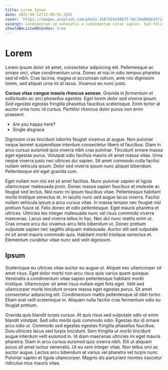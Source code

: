 ```yaml
---
title: Lorem Ipsum
date: 2021-09-12T15:00:55.226Z
cover: 'https://images.unsplash.com/photo-1587324438673-56c78a866b15?ixlib=rb-1.2.1&ixid=MnwxMjA3fDB8MHxwaG90by1wYWdlfHx8fGVufDB8fHx8&auto=format&fit=crop&w=1480&q=80'
excerpt: Condimentum id venenatis a condimentum vitae sapien. Sed felis eget velit aliquet. Aliquet enim tortor at auctor. Mauris cursus mattis molestie a iaculis at. Pulvinar sapien et ligula ullamcorper malesuada proin libero nunc consequat. Scelerisque in dictum non consectetur a erat nam at lectus.
shouldBeListedOnIndex: true
---
```



# Lorem

Lorem ipsum dolor sit amet, consectetur adipiscing elit. Pellentesque ac ornare orci, vitae condimentum urna. Donec et nisi in odio tempus pharetra sed id nibh. Cras lacinia, magna ut accumsan rutrum, ante nisi dignissim lorem, sed aliquet urna mi at lacus. Vivamus eu nunc justo.



**Cursus vitae congue mauris rhoncus aenean**. Gravida in *fermentum et sollicitudin ac orci phasellus egestas. Eget lorem dolor sed viverra ipsum. Sed egestas* egestas fringilla phasellus faucibus scelerisque. Enim tortor at auctor urna nunc id cursus. Porttitor rhoncus dolor purus non enim praesent.

  

- Are you happy here?
- Single disgrace

Dignissim cras tincidunt lobortis feugiat vivamus at augue. Non pulvinar neque laoreet suspendisse interdum consectetur libero id faucibus. Diam in arcu cursus euismod quis viverra nibh cras pulvinar. Tincidunt ornare massa eget egestas purus. Volutpat odio facilisis mauris sit amet massa vitae. Urna neque viverra justo nec ultrices dui sapien. Sit amet commodo nulla facilisi nullam vehicula ipsum. Dolor sed viverra ipsum nunc aliquet bibendum. Pellentesque elit eget gravida cum.

Eget nullam non nisi est sit amet facilisis. Nunc pulvinar sapien et ligula ullamcorper malesuada proin. Donec massa sapien faucibus et molestie ac feugiat sed lectus. Nisl nunc mi ipsum faucibus vitae. Pellentesque habitant morbi tristique senectus et. In iaculis nunc sed augue lacus viverra. Facilisi nullam vehicula ipsum a arcu cursus vitae. In massa tempor nec feugiat nisl pretium fusce id. Felis donec et odio pellentesque. Eget mauris pharetra et ultrices. Ultricies leo integer malesuada nunc vel risus commodo viverra maecenas. Lacus sed viverra tellus in hac. Nec dui nunc mattis enim ut. Cras ornare arcu dui vivamus arcu felis bibendum ut. Donec pretium vulputate sapien nec sagittis aliquam malesuada. Auctor elit sed vulputate mi sit amet mauris commodo quis. Habitant morbi tristique senectus et. Elementum curabitur vitae nunc sed velit dignissim.

## Ipsum

Scelerisque eu ultrices vitae auctor eu augue ut. Aliquet nec ullamcorper sit amet risus. Eget dolor morbi non arcu risus quis varius quam quisque. Venenatis a condimentum vitae sapien pellentesque habitant morbi tristique. Ullamcorper sit amet risus nullam eget felis eget. Velit sed ullamcorper morbi tincidunt ornare massa eget egestas purus. Sit amet consectetur adipiscing elit. Condimentum mattis pellentesque id nibh tortor. Etiam erat velit scelerisque in. Aliquam nulla facilisi cras fermentum odio eu feugiat pretium.

Gravida quis blandit turpis cursus. At quis risus sed vulputate odio ut enim blandit volutpat. Sed odio morbi quis commodo odio. Egestas dui id ornare arcu odio ut. Commodo sed egestas egestas fringilla phasellus faucibus. Duis ultricies lacus sed turpis tincidunt. Sem fringilla ut morbi tincidunt augue interdum velit euismod in. Id diam maecenas ultricies mi eget mauris pharetra. Diam in arcu cursus euismod quis viverra nibh. Elit ut aliquam purus sit amet luctus venenatis. Ut eu sem integer vitae. Non tellus orci ac auctor augue. Lectus arcu bibendum at varius vel pharetra vel turpis nunc. Pulvinar sapien et ligula ullamcorper. Magnis dis parturient montes nascetur ridiculus mus mauris vitae.